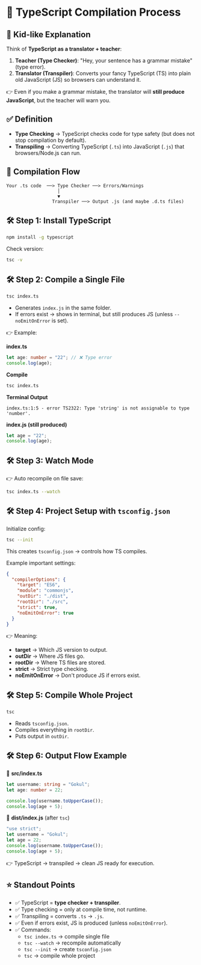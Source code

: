 # 📖 TypeScript Compilation Process

## 🧒 Kid-like Explanation

Think of **TypeScript as a translator + teacher**:

1. **Teacher (Type Checker)**: "Hey, your sentence has a grammar mistake" (type error).
2. **Translator (Transpiler)**: Converts your fancy TypeScript (TS) into plain old JavaScript (JS) so browsers can understand it.

👉 Even if you make a grammar mistake, the translator will **still produce JavaScript**, but the teacher will warn you.

## ✅ Definition

* **Type Checking** → TypeScript checks code for type safety (but does not stop compilation by default).
* **Transpiling** → Converting TypeScript (`.ts`) into JavaScript (`.js`) that browsers/Node.js can run.

## 🔄 Compilation Flow

```
Your .ts code  ──> Type Checker ──> Errors/Warnings
                   │
                   ▼
                 Transpiler ──> Output .js (and maybe .d.ts files)
```

## 🛠️ Step 1: Install TypeScript

```bash
npm install -g typescript
```

Check version:

```bash
tsc -v
```

## 🛠️ Step 2: Compile a Single File

```bash
tsc index.ts
```

* Generates `index.js` in the same folder.
* If errors exist → shows in terminal, but still produces JS (unless `--noEmitOnError` is set).

👉 Example:

**index.ts**

```typescript
let age: number = "22"; // ❌ Type error
console.log(age);
```

**Compile**

```bash
tsc index.ts
```

**Terminal Output**

```
index.ts:1:5 - error TS2322: Type 'string' is not assignable to type 'number'.
```

**index.js (still produced)**

```javascript
let age = "22";
console.log(age);
```

## 🛠️ Step 3: Watch Mode

👉 Auto recompile on file save:

```bash
tsc index.ts --watch
```

## 🛠️ Step 4: Project Setup with `tsconfig.json`

Initialize config:

```bash
tsc --init
```

This creates `tsconfig.json` → controls how TS compiles.

Example important settings:

```json
{
  "compilerOptions": {
    "target": "ES6",           
    "module": "commonjs",      
    "outDir": "./dist",        
    "rootDir": "./src",        
    "strict": true,            
    "noEmitOnError": true      
  }
}
```

👉 Meaning:
* **target** → Which JS version to output.
* **outDir** → Where JS files go.
* **rootDir** → Where TS files are stored.
* **strict** → Strict type checking.
* **noEmitOnError** → Don't produce JS if errors exist.

## 🛠️ Step 5: Compile Whole Project

```bash
tsc
```

* Reads `tsconfig.json`.
* Compiles everything in `rootDir`.
* Puts output in `outDir`.

## 🛠️ Step 6: Output Flow Example

📂 **src/index.ts**

```typescript
let username: string = "Gokul";
let age: number = 22;

console.log(username.toUpperCase());
console.log(age + 5);
```

📂 **dist/index.js** (after `tsc`)

```javascript
"use strict";
let username = "Gokul";
let age = 22;
console.log(username.toUpperCase());
console.log(age + 5);
```

👉 TypeScript → transpiled → clean JS ready for execution.

## ⭐ Standout Points

* ✅ TypeScript = **type checker + transpiler**.
* ✅ Type checking = only at compile time, not runtime.
* ✅ Transpiling = converts `.ts` → `.js`.
* ✅ Even if errors exist, JS is produced (unless `noEmitOnError`).
* ✅ Commands:
  * `tsc index.ts` → compile single file
  * `tsc --watch` → recompile automatically
  * `tsc --init` → create `tsconfig.json`
  * `tsc` → compile whole project
